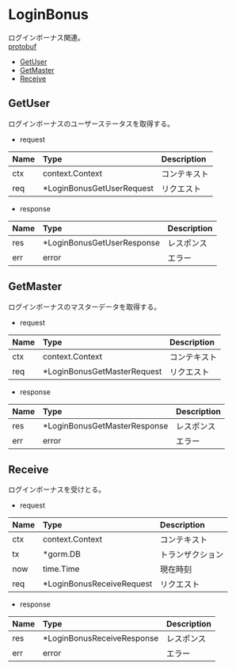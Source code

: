 # LoginBonus
ログインボーナス関連。  
[protobuf](https://github.com/game-core/gocrafter/tree/main/docs/proto/api/game/loginBonus)

- [GetUser](https://github.com/game-core/gocrafter/blob/main/docs/md/function/loginBonus.md#GetUser)
- [GetMaster](https://github.com/game-core/gocrafter/blob/main/docs/md/function/loginBonus.md#GetMaster)
- [Receive](https://github.com/game-core/gocrafter/blob/main/docs/md/function/loginBonus.md#Receive)

## GetUser
ログインボーナスのユーザーステータスを取得する。
- request

| Name | Type | Description |
| :--- | :--- | :--- |
| ctx | context.Context | コンテキスト |
| req | *LoginBonusGetUserRequest | リクエスト |

- response

| Name | Type | Description |
| :--- | :--- | :--- |
| res | *LoginBonusGetUserResponse | レスポンス |
| err | error | エラー |

## GetMaster
ログインボーナスのマスターデータを取得する。
- request

| Name | Type | Description |
| :--- | :--- | :--- |
| ctx | context.Context | コンテキスト |
| req | *LoginBonusGetMasterRequest | リクエスト |

- response

| Name | Type | Description |
| :--- | :--- | :--- |
| res | *LoginBonusGetMasterResponse | レスポンス |
| err | error | エラー |

## Receive
ログインボーナスを受けとる。
- request

| Name | Type | Description |
| :--- | :--- | :--- |
| ctx | context.Context | コンテキスト |
| tx | *gorm.DB | トランザクション |
| now | time.Time | 現在時刻 |
| req | *LoginBonusReceiveRequest | リクエスト |

- response

| Name | Type | Description |
| :--- | :--- | :--- |
| res | *LoginBonusReceiveResponse | レスポンス |
| err | error | エラー |
